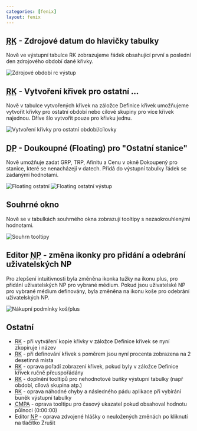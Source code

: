 ```yaml
---
categories: [fenix]
layout: fenix
---
```

## <abbr title="Reachové křivky">RK</abbr> - Zdrojové datum do hlavičky tabulky
Nově ve výstupní tabulce RK zobrazujeme řádek obsahující první a poslední den zdrojového období dané křivky.

![Zdrojové období rc výstup]({{site.url}}/data/zdrojove_obdobi_rc.png)

## <abbr title="Reachové křivky">RK</abbr> - Vytvoření křivek pro ostatní ...
Nově v tabulce vytvořených křivek na záložce Definice křivek umožňujeme vytvořit křivky pro ostatní období nebo cílové skupiny pro více křivek najednou. Dříve šlo vytvořit pouze pro křivku jednu.

![Vytvoření křivky pro ostatní období/cílovky]({{site.url}}/data/vice_obdobi_cilovky.png)

## <abbr title="Detailní plán">DP</abbr> - Doukoupné (Floating) pro "Ostatní stanice"
Nově umožňuje zadat GRP, TRP, Afinitu a Cenu v okně Dokoupený pro stanice, které se nenacházejí v datech. Přidá do výstupní tabulky řádek se zadanými hodnotami.

![Floating ostatní]({{site.url}}/data/floating_ostatni.png)
![Floating ostatní výstup]({{site.url}}/data/floating_ostatni_output.png)

## Souhrné okno 
Nově se v tabulkách souhrného okna zobrazují tooltipy s nezaokrouhlenými hodnotami.

![Souhrn tooltipy]({{site.url}}/data/souhrn_tooltip.png)

## Editor <abbr title="Nákupní podmínky">NP</abbr> - změna ikonky pro přidání a odebrání uživatelských NP
Pro zlepšení intuitivnosti byla změněna ikonka tužky na ikonu plus, pro přidání uživatelských NP pro vybrané médium. Pokud jsou uživatelské NP pro vybrané médium definovány, byla změněna na ikonu koše pro odebrání uživatelských NP.

![Nákupní podmínky koš/plus]({{site.url}}/data/np_kos_plus.png)

## Ostatní
<ul>
	<li><abbr title="Reachové křivky">RK</abbr> - při vytváření kopie křivky v záložce Definice křivek se nyní zkopíruje i název</li>
	<li><abbr title="Reachové křivky">RK</abbr> - při definování křivek s poměrem jsou nyní procenta zobrazena na 2 desetinná místa</li>
	<li><abbr title="Reachové křivky">RK</abbr> - oprava pořadí zobrazení křivek, pokud byly v záložce Definice křivek ručně přeuspořádány</li>
	<li><abbr title="Reachové křivky">RK</abbr> - doplnění tooltipů pro nehodnotové buňky výstupní tabulky (např období, cílová skupina atp.)</li>
	<li><abbr title="Reachové křivky">RK</abbr> - oprava náhodné chyby a následného pádu aplikace při vybírání buněk výstupní tabulky</li>
	<li><abbr title="Crossmediální postanalýza">CMPA</abbr> - oprava tooltipu pro časový ukazatel pokud obsahoval hodnotu půlnoci (0:00:00)</li>
	<li>Editor <abbr title="Nákupní podmínky">NP</abbr> - oprava zdvojené hlášky o neuložených změnách po kliknutí na tlačítko Zrušit</li>   
</ul>

